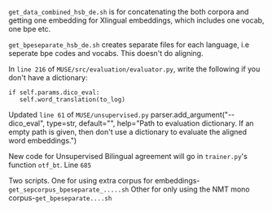 `get_data_combined_hsb_de.sh` is for concatenating the both corpora and getting one embedding for Xlingual embeddings, which includes one vocab, one bpe etc.

`get_bpeseparate_hsb_de.sh` creates separate files for each language, i.e seperate bpe codes and vocabs. This doesn't do aligning.

In `line 216` of `MUSE/src/evaluation/evaluator.py`, write the following if you don't have a dictionary:

    if self.params.dico_eval:
       self.word_translation(to_log)

Updated `line 61` of `MUSE/unsupervised.py`
parser.add_argument("--dico_eval", type=str, default="", help="Path to evaluation dictionary. If an empty path is given, then don't use a dictionary to evaluate the aligned word embeddings.")


New code for Unsupervised Bilingual agreement will go in `trainer.py`'s function `otf_bt`. Line `685`

Two scripts. One for using extra corpus for embeddings-`get_sepcorpus_bpeseparate_.....sh` 
Other for only using the NMT mono corpus-`get_bpeseparate....sh`